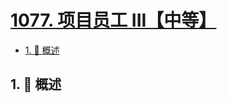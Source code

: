 # [1077. 项目员工 III【中等】](https://github.com/tnotesjs/TNotes.leetcode/tree/main/notes/1077.%20%E9%A1%B9%E7%9B%AE%E5%91%98%E5%B7%A5%20III%E3%80%90%E4%B8%AD%E7%AD%89%E3%80%91)

<!-- region:toc -->

- [1. 📝 概述](#1--概述)

<!-- endregion:toc -->

## 1. 📝 概述
